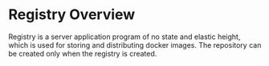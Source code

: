 # Registry Overview

Registry is a server application program of no state and elastic height, which is used for storing and distributing docker images. The repository can be created only when the registry is created.